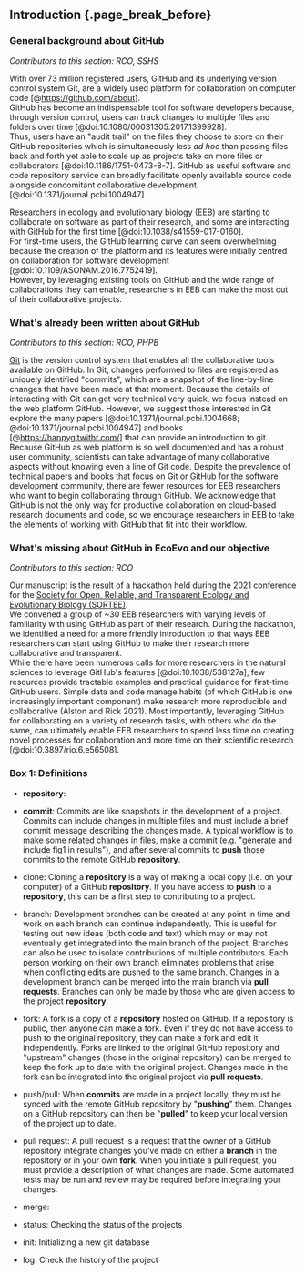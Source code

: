 ## Introduction {.page_break_before}

### General background about GitHub
*Contributors to this section: RCO, SSHS*  

With over 73 million registered users, GitHub and its underlying version control system Git, are a widely used platform for collaboration on computer code [@https://github.com/about].  
GitHub has become an indispensable tool for software developers because, through version control, users can track changes to multiple files and folders over time [@doi:10.1080/00031305.2017.1399928].  
Thus, users have an "audit trail" on the files they choose to store on their GitHub repositories which is simultaneously less _ad hoc_ than passing files back and forth yet able to scale up as projects take on more files or collaborators [@doi:10.1186/1751-0473-8-7].
GitHub as useful software and code repository service can broadly facilitate openly available source code alongside concomitant collaborative development. [@doi:10.1371/journal.pcbi.1004947]

Researchers in ecology and evolutionary biology (EEB) are starting to collaborate on software as part of their research, and some are interacting with GitHub for the first time [@doi:10.1038/s41559-017-0160].  
For first-time users, the GitHub learning curve can seem overwhelming because the creation of the platform and its features were initially centred on collaboration for software development [@doi:10.1109/ASONAM.2016.7752419].  
However, by leveraging existing tools on GitHub and the wide range of collaborations they can enable, researchers in EEB can make the most out of their collaborative projects.

### What's already been written about GitHub

*Contributors to this section: RCO, PHPB*  

[Git](https://git-scm.com/) is the version control system that enables all the collaborative tools available on GitHub.
In Git, changes performed to files are registered as uniquely identified "commits", which are a snapshot of the line-by-line changes that have been  made at that moment.
Because the details of interacting with Git can get very technical very quick, we focus instead on the web platform GitHub.
However, we suggest those interested in Git explore the many papers [@doi:10.1371/journal.pcbi.1004668; @doi:10.1371/journal.pcbi.1004947] and books [@https://happygitwithr.com/] that can provide an introduction to git.
Because GitHub as web platform is so well documented and has a robust user community, scientists can take advantage of many collaborative aspects without knowing even a line of Git code.
Despite the prevalence of technical papers and books that focus on Git or GitHub for the software development community, there are fewer resources for EEB researchers who want to begin collaborating through GitHub.
We acknowledge that GitHub is not the only way for productive collaboration on cloud-based research documents and code, so we encourage researchers in EEB to take the elements of working with GitHub that fit into their workflow.

### What's missing about GitHub in EcoEvo and our objective
*Contributors to this section: RCO*  

Our manuscript is the result of a hackathon held during the 2021 conference for the [Society for Open, Reliable, and Transparent Ecology and Evolutionary Biology (SORTEE)](https://www.sortee.org/).  
We convened a group of ~30 EEB researchers with varying levels of familiarity with using GitHub as part of their research.
During the hackathon, we identified a need for a more friendly introduction to that ways EEB researchers can start using GitHub to make their research more collaborative and transparent.  
While there have been numerous calls for more researchers in the natural sciences to leverage GitHub's features [@doi:10.1038/538127a], few resources provide tractable examples and practical guidance for first-time GitHub users. 
Simple data and code manage habits (of which GitHub is one increasingly important component) make research more reproducible and collaborative (Alston and Rick 2021).
Most importantly, leveraging GitHub for collaborating on a variety of research tasks, with others who do the same, can ultimately enable EEB researchers to spend less time on creating novel processes for collaboration and more time on their scientific research [@doi:10.3897/rio.6.e56508].

### Box 1: Definitions  
<!-- Contributors to this section: ERS, Ali -->
<!--# I thought it might be helpful to have a box with short definitions of git/GitHub terminology used in the manuscript. If any of these are discussed more in depth in the main text, they may not need to be here. -->

-   **repository**:

-   **commit**: Commits are like snapshots in the development of a project.
    Commits can include changes in multiple files and must include a brief commit message describing the changes made.
    A typical workflow is to make some related changes in files, make a commit (e.g. "generate and include fig1 in results"), and after several commits to **push** those commits to the remote GitHub **repository**.

-   clone: Cloning a **repository** is a way of making a local copy (i.e. on your computer) of a GitHub **repository**.
    If you have access to **push** to a **repository**, this can be a first step to contributing to a project.

-   branch: Development branches can be created at any point in time and work on each branch can continue independently.
    This is useful for testing out new ideas (both code and text) which may or may not eventually get integrated into the main branch of the project.
    Branches can also be used to isolate contributions of multiple contributors.
    Each person working on their own branch eliminates problems that arise when conflicting edits are pushed to the same branch.
    Changes in a development branch can be merged into the main branch via **pull requests**.
    Branches can only be made by those who are given access to the project **repository**.

-   fork: A fork is a copy of a **repository** hosted on GitHub.
    If a repository is public, then anyone can make a fork.
    Even if they do not have access to push to the original repository, they can make a fork and edit it independently.
    Forks are linked to the original GitHub repository and "upstream" changes (those in the original repository) can be merged to keep the fork up to date with the original project.
    Changes made in the fork can be integrated into the original project via **pull requests**.

-   push/pull: When **commits** are made in a project locally, they must be synced with the remote GitHub repository by "**pushing**" them.
    Changes on a GitHub repository can then be "**pulled**" to keep your local version of the project up to date.

-   pull request: A pull request is a request that the owner of a GitHub repository integrate changes you've made on either a **branch** in the repository or in your own **fork**.
    When you initiate a pull request, you must provide a description of what changes are made.
    Some automated tests may be run and review may be required before integrating your changes.

-  merge:

-  status: Checking the status of the  projects

-  init: Initializing a new git database

-  log: Check the history of the project


